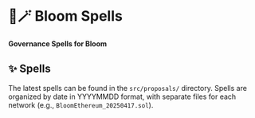 # 🌸🪄 Bloom Spells

**Governance Spells for Bloom**

## ✨ Spells

The latest spells can be found in the `src/proposals/` directory. Spells are organized by date in YYYYMMDD format, with separate files for each network (e.g., `BloomEthereum_20250417.sol`).

